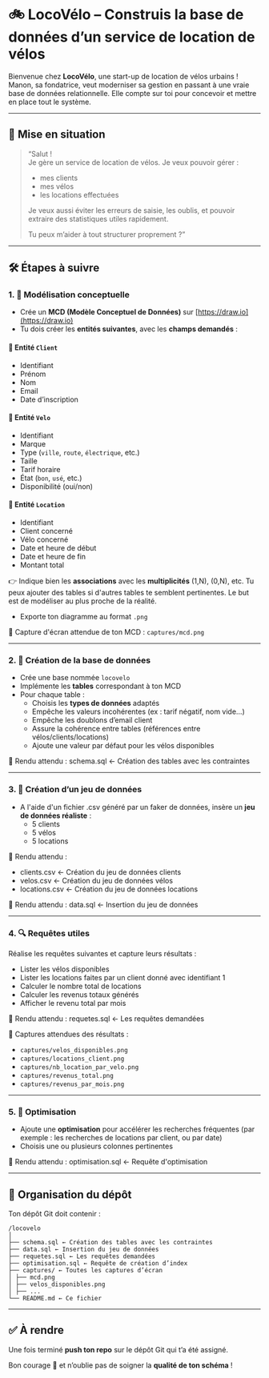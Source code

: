 # 🚲 LocoVélo – Construis la base de données d’un service de location de vélos

Bienvenue chez **LocoVélo**, une start-up de location de vélos urbains !  
Manon, sa fondatrice, veut moderniser sa gestion en passant à une vraie base de données relationnelle. Elle compte sur toi pour concevoir et mettre en place tout le système.

---

## 🧠 Mise en situation

> “Salut !  
> Je gère un service de location de vélos. Je veux pouvoir gérer :
>
> - mes clients
> - mes vélos
> - les locations effectuées
>
> Je veux aussi éviter les erreurs de saisie, les oublis, et pouvoir extraire des statistiques utiles rapidement.
>
> Tu peux m’aider à tout structurer proprement ?”

---

## 🛠️ Étapes à suivre

### 1. 📐 Modélisation conceptuelle

- Crée un **MCD (Modèle Conceptuel de Données)** sur [https://draw.io](https://draw.io)
- Tu dois créer les **entités suivantes**, avec les **champs demandés** :

#### 🎯 Entité `Client`

- Identifiant
- Prénom
- Nom
- Email
- Date d’inscription

#### 🎯 Entité `Velo`

- Identifiant
- Marque
- Type (`ville`, `route`, `électrique`, etc.)
- Taille
- Tarif horaire
- État (`bon`, `usé`, etc.)
- Disponibilité (oui/non)

#### 🎯 Entité `Location`

- Identifiant
- Client concerné
- Vélo concerné
- Date et heure de début
- Date et heure de fin
- Montant total

👉 Indique bien les **associations** avec les **multiplicités** (1,N), (0,N), etc.
Tu peux ajouter des tables si d'autres tables te semblent pertinentes. Le but est de modéliser au plus proche de la réalité.

- Exporte ton diagramme au format `.png`

📸 Capture d'écran attendue de ton MCD : `captures/mcd.png`

---

### 2. 🧱 Création de la base de données

- Crée une base nommée `locovelo`
- Implémente les **tables** correspondant à ton MCD
- Pour chaque table :
  - Choisis les **types de données** adaptés
  - Empêche les valeurs incohérentes (ex : tarif négatif, nom vide…)
  - Empêche les doublons d’email client
  - Assure la cohérence entre tables (références entre vélos/clients/locations)
  - Ajoute une valeur par défaut pour les vélos disponibles

📄 Rendu attendu : schema.sql ← Création des tables avec les contraintes

---

### 3. 🧪 Création d’un jeu de données

- A l'aide d'un fichier .csv généré par un faker de données, insère un **jeu de données réaliste** :
  - 5 clients
  - 5 vélos
  - 5 locations

📄 Rendu attendu :

- clients.csv ← Création du jeu de données clients
- velos.csv ← Création du jeu de données vélos
- locations.csv ← Création du jeu de données locations

📄 Rendu attendu : data.sql ← Insertion du jeu de données

---

### 4. 🔍 Requêtes utiles

Réalise les requêtes suivantes et capture leurs résultats :

- Lister les vélos disponibles
- Lister les locations faites par un client donné avec identifiant 1
- Calculer le nombre total de locations
- Calculer les revenus totaux générés
- Afficher le revenu total par mois

📄 Rendu attendu : requetes.sql ← Les requêtes demandées

📸 Captures attendues des résultats :

- `captures/velos_disponibles.png`
- `captures/locations_client.png`
- `captures/nb_location_par_velo.png`
- `captures/revenus_total.png`
- `captures/revenus_par_mois.png`

---

### 5. 🚀 Optimisation

- Ajoute une **optimisation** pour accélérer les recherches fréquentes (par exemple : les recherches de locations par client, ou par date)
- Choisis une ou plusieurs colonnes pertinentes

📄 Rendu attendu : optimisation.sql ← Requête d'optimisation

---

## 📂 Organisation du dépôt

Ton dépôt Git doit contenir :

```
/locovelo
│
├── schema.sql ← Création des tables avec les contraintes
├── data.sql ← Insertion du jeu de données
├── requetes.sql ← Les requêtes demandées
├── optimisation.sql ← Requête de création d’index
├── captures/ ← Toutes les captures d’écran
│ ├── mcd.png
│ ├── velos_disponibles.png
│ ├── ...
└── README.md ← Ce fichier
```

---

## ✅ À rendre

Une fois terminé **push ton repo** sur le dépôt Git qui t’a été assigné.

Bon courage 🚴 et n’oublie pas de soigner la **qualité de ton schéma** !
